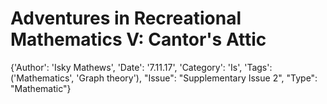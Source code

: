 # Adventures in Recreational Mathematics V: Cantor's Attic

{'Author': 'Isky Mathews', 'Date': '7.11.17', 'Category': 'Is', 'Tags': ('Mathematics', 'Graph theory'), "Issue": "Supplementary Issue 2", "Type": "Mathematic"}
